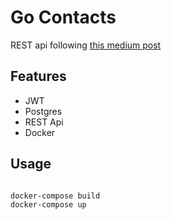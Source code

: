 # Go Contacts

REST api following [this medium post](https://medium.com/@adigunhammedolalekan/build-and-deploy-a-secure-rest-api-with-go-postgresql-jwt-and-gorm-6fadf3da505b)

## Features
- JWT
- Postgres
- REST Api
- Docker


## Usage

```

docker-compose build
docker-compose up

```